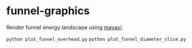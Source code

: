 # funnel-graphics

Render funnel energy landscape using [mayavi]("http://docs.enthought.com/mayavi/mayavi/auto/mlab_reference.html").

`python plot_funnel_overhead.py`
`python plot_funnel_diameter_slice.py`
